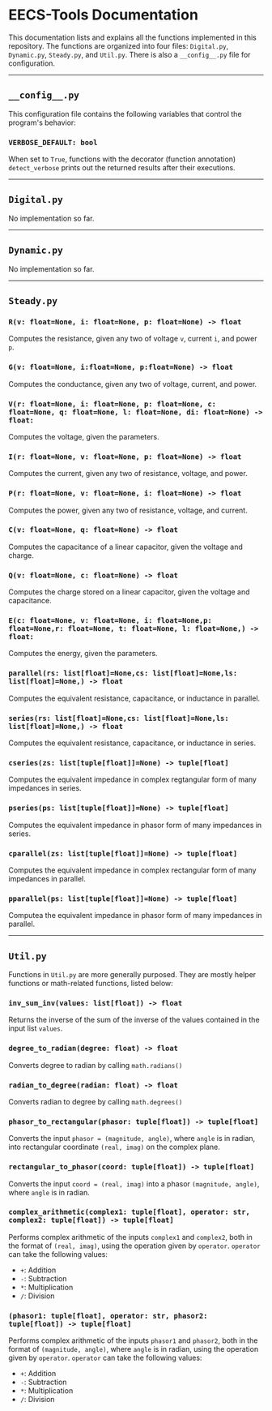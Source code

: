 # EECS-Tools Documentation

This documentation lists and explains all the functions implemented in this repository. The functions are organized into four files: `Digital.py`, `Dynamic.py`, `Steady.py`, and `Util.py`. There is also a `__config__.py` file for configuration. 

---

## `__config__.py`

This configuration file contains the following variables that control the program's behavior: 

### `VERBOSE_DEFAULT: bool`

When set to `True`, functions with the decorator (function annotation) `detect_verbose` prints out the returned results after their executions. 

---

## `Digital.py` 

No implementation so far. 

--- 

## `Dynamic.py` 

No implementation so far. 

---

## `Steady.py` 

### `R(v: float=None, i: float=None, p: float=None) -> float`

Computes the resistance, given any two of voltage `v`, current `i`, and power `p`. 

### `G(v: float=None, i:float=None, p:float=None) -> float`

Computes the conductance, given any two of voltage, current, and power.

### `V(r: float=None, i: float=None, p: float=None, c: float=None, q: float=None, l: float=None, di: float=None) -> float:`

Computes the voltage, given the parameters.

### `I(r: float=None, v: float=None, p: float=None) -> float`

Computes the current, given any two of resistance, voltage, and power.

### `P(r: float=None, v: float=None, i: float=None) -> float`

Computes the power, given any two of resistance, voltage, and current.

### `C(v: float=None, q: float=None) -> float`

Computes the capacitance of a linear capacitor, given the voltage and charge.

### `Q(v: float=None, c: float=None) -> float`

Computes the charge stored on a linear capacitor, given the voltage and capacitance.

### `E(c: float=None, v: float=None, i: float=None,p: float=None,r: float=None, t: float=None, l: float=None,) -> float:`

Computes the energy, given the parameters.

### `parallel(rs: list[float]=None,cs: list[float]=None,ls: list[float]=None,) -> float`

Computes the equivalent resistance, capacitance, or inductance in parallel.

### `series(rs: list[float]=None,cs: list[float]=None,ls: list[float]=None,) -> float`

Computes the equivalent resistance, capacitance, or inductance in series.

### `cseries(zs: list[tuple[float]]=None) -> tuple[float]`

Computes the equivalent impedance in complex regtangular form of many impedances in series.

### `pseries(ps: list[tuple[float]]=None) -> tuple[float]`

Computes the equivalent impedance in phasor form of many impedances in series.

### `cparallel(zs: list[tuple[float]]=None) -> tuple[float]`

Computes the equivalent impedance in complex rectangular form of many impedances in parallel.

### `pparallel(ps: list[tuple[float]]=None) -> tuple[float]`

Computea the equivalent impedance in phasor form of many impedances in parallel.


---

## `Util.py` 

Functions in `Util.py` are more generally purposed. They are mostly helper functions or math-related functions, listed below: 

### `inv_sum_inv(values: list[float]) -> float`

Returns the inverse of the sum of the inverse of the values contained in the input list `values`. 

### `degree_to_radian(degree: float) -> float`

Converts degree to radian by calling `math.radians()`

### `radian_to_degree(radian: float) -> float`

Converts radian to degree by calling `math.degrees()`

### `phasor_to_rectangular(phasor: tuple[float]) -> tuple[float]`

Converts the input `phasor = (magnitude, angle)`, where `angle` is in radian, into rectangular coordinate `(real, imag)` on the complex plane. 

### `rectangular_to_phasor(coord: tuple[float]) -> tuple[float]`

Converts the input `coord = (real, imag)` into a phasor `(magnitude, angle)`, where `angle` is in radian. 

### `complex_arithmetic(complex1: tuple[float], operator: str, complex2: tuple[float]) -> tuple[float]`

Performs complex arithmetic of the inputs `complex1` and `complex2`, both in the format of `(real, imag)`, using the operation given by `operator`. `operator` can take the following values: 

- `+`: Addition
- `-`: Subtraction
- `*`: Multiplication
- `/`: Division

### `(phasor1: tuple[float], operator: str, phasor2: tuple[float]) -> tuple[float]`

Performs complex arithmetic of the inputs `phasor1` and `phasor2`, both in the format of `(magnitude, angle)`, where `angle` is in radian, using the operation given by `operator`. `operator` can take the following values: 

- `+`: Addition
- `-`: Subtraction
- `*`: Multiplication
- `/`: Division


